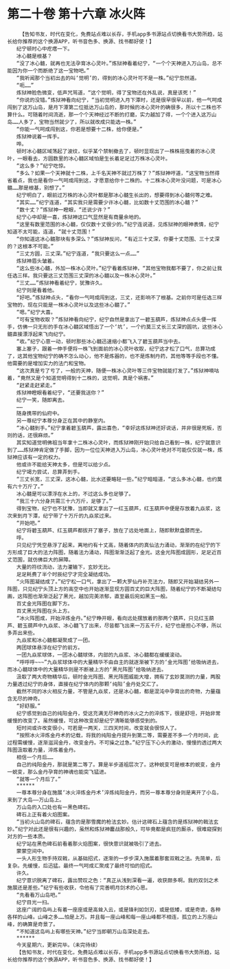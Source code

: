 # 第二十卷 第十六章 冰火阵
        【告知书友，时代在变化，免费站点难以长存，手机app多书源站点切换看书大势所趋，站长给你推荐的这个换源APP，听书音色多、换源、找书都好使！】
       纪宁顿时心中疙瘩一下。
       冰心髓是根基？
       “没了冰心髓，就再也无法孕育冰心灵叶。”炼狱神看着纪宁，“一个个天神进入万山岛，总不能因为你一个而断绝了这一宝物吧。”
       “我听闻那个当初出去的叫‘觉明’的，得到的冰心灵叶可不是一株。”纪宁忽然道。
       “呃……”
       炼狱神脸色微变，低声咒骂道，“这个觉明，得了宝物还在外乱说，真是该死！”
       “你说的没错。”炼狱神看向纪宁，“当初觉明进入月下潭时，还是很早很早以前，他一气呵成闯到了这万山岛，是月下潭第二位抵达万山岛的，那时候的冰心灵叶的确很多，所以十二株也不算什么。可随着时间流逝，那一个个天神经过不断的打磨，实力越加了得，一个个进入这万山岛……人多了，宝物当然就少了，所以就改成只能选一株。”
       “你能一气呵成闯到这，你若是想要十二株，给你便是。”
       炼狱神说着一挥手。
       哗。
       顿时冰心髓区域荡起了波纹，似乎某个禁制撤去了，顿时显现出了一株株摇曳着的冰心灵叶，一眼看去，方圆数里的冰心髓区域怕是生长着足足过万株冰心灵叶。
       “这么多？”纪宁吃惊。
       “多么？如果一个天神就十二株，上千名天神不就过万株了？”炼狱神哼道，“这宝物当然得省着点，我也是看你一气呵成闯到这，才愿意给你十二株的。十二株冰心灵叶没问题，可是冰心髓……那是根基，别想了。”
       纪宁明白了，眼前过万株的冰心灵叶都是那冰心髓生长出的，想要得到冰心髓何等之难。
       “其实……”纪宁连道，“其实我只是需要少许冰心髓，比如数十丈范围的冰心髓？”
       “数十丈？”炼狱神一瞪眼，“还说少许？”
       纪宁心中却是一喜，炼狱神这口气显然是有商量余地的。
       “这里有数里范围的冰心髓，仅仅数十丈很少的。”纪宁连说道，见炼狱神的眼神表情，纪宁知道不太可能，连道，“就十丈范围！”
       “你知道这冰心髓那块有多深么？”炼狱神反问，“有近三十丈深，你要十丈范围、三十丈深的？这根本不可能。”
       “三丈方圆，三丈深。”纪宁连道，“我只要这么一点……”
       炼狱神眉头皱着。
       “这么些冰心髓，外加一株冰心灵叶。”纪宁看着炼狱神，“其他宝物我都不要了，你之前让我任选三样。我只要这三丈范围三丈深的冰心髓以及一株冰心灵叶。”
       “三丈……”炼狱神看着纪宁，犹豫许久。
       纪宁则是看着他。
       “好吧。”炼狱神点头，“看你一气呵成闯到这，三丈，还影响不了根基。之前你可是任选三样宝物的，现在只能是一株冰心灵叶以及这些冰心髓了。”
       “嗯。”纪宁大喜。
       “可有宝物收取？”炼狱神看向纪宁，纪宁自然是拿出了一碧玉葫芦，炼狱神点点头便一挥手，仿佛一只无形的手在冰心髓区域悟出了一个‘坑’，一个约莫三丈长三丈深的圆坑，这些冰心髓直接漂浮起来飞向纪宁。
       “收。”纪宁心意一动，顿时那些冰心髓迅速缩小都飞入了碧玉葫芦当中去。
       塞上塞子，跟着一伸手便将一株飞到面前的冰心灵叶收取，纪宁这才松了口气，总算功成了，这其他宝物纪宁的确不怎么动心，他不是炼器的，也不是炼制丹药，其他等等手段也不懂。他需要的是增加实力的法门和宝物。
       “这次真是亏了亏了，一般的天神，随便一株冰心灵叶等三件宝物就能打发了。”炼狱神嘀咕着，“竟然又是个知道觉明得到十二株的，这觉明，真是个祸害。”
       “赶紧走赶紧走。”
       炼狱神瞪眼看着纪宁，“还要我送你？”
       纪宁一笑，随即离去。
       ……
       随身携带的仙府中。
       另一尊纪宁本尊分身正在其中的静室内。
       “冰心髓到手。”纪宁拿着碧玉葫芦，露出喜色，“幸好这炼狱神还好说话，并非很是死板，否则的话，还很麻烦。”
       其实知道觉明佛祖当年拿十二株冰心灵叶，而炼狱神刚开始只给自己看到一株，纪宁就意识到了……炼狱神肯定做了手脚，因为一位位天神进入万山岛，冰心灵叶绝对不可能仅仅就一株，炼狱神应该有一定的权力。
       他或许不能给天神太多，但是可以给少点。
       纪宁竭力尝试，总算弄到手。
       “三丈长宽，三丈深，这冰心髓，比水还要略轻一些。”纪宁暗暗道，“这么多冰心髓，也约莫有六十万斤了。”
       冰心髓是可以漂浮在水上的，不过这么多也足够了。
       “我三十六分身共需三十六万斤，足够了。”
       得到宝物，纪宁也不犹豫，当即就又拿出了一红玉葫芦，红玉葫芦中便是存放着九焱浆，这次来到月下潭，纪宁带了十万斤的九焱浆过来。
       “开始吧。”
       纪宁将碧玉葫芦、红玉葫芦都拔开了塞子，放在了远处地面上，随即默默盘膝而坐。
       呼。
       只见纪宁凭空悬浮了起来，离地约有十丈高，随着体内的真仙法力涌动，渐渐的在纪宁的下方形成了巨大的法力阵图，随着法力涌动，阵图渐渐泛起了金光。这金光阵图成圆形，足足近百丈范围，就仿佛巨大的屏障。
       大量的符纹流动，法力灌输下，玄妙无比。
       足足耗费了半个时辰纪宁才完全凝结成功。
       “火阵图凝结成了。”纪宁松一口气，拿出了一颗大罗仙丹补充法力，随即又开始凝结另外一阵图，只见纪宁头顶上方的高空中也开始逐渐显现方圆百丈的巨大阵图，随着纪宁的不断凝结勾画，这阵图也渐渐泛起了黑光，越加完美浓郁，直至最后宛如黑玉一般。
       百丈金光阵图在脚下方。
       百丈黑光阵图在头上方。
       “冰火阵图成，开始淬炼金丹。”纪宁睁开眼，看向远处摆放着的那两个葫芦，只见红玉葫芦、碧玉葫芦中九焱浆、冰心髓飞了出来，尽皆都飞出来一万五千斤，纪宁也是担心不够，所以多弄出来些。
       九焱浆和冰心髓都凝聚成了一团。
       两团球体悬浮在纪宁的前方。
       一团九焱浆球体，一团冰心髓球体，内部的九焱浆、冰心髓都在缓缓滚动。
       “呼呼呼~~~”九焱浆球体中的大量精华不由自主的就逐渐被下方的‘金光阵图’给吸纳进去，而冰心髓球体中的大量精华则是不断被上方的‘黑光阵图’给吸纳进去。
       汲取了两大奇物精华后，顿时金光阵图、黑光阵图威能大增，拥有了玄妙莫测的力量，两股力量透过纪宁的身体，直接在纪宁体内的那颗‘纯阳’金丹处交汇了。
       截然不同的冰火相反力量，不管是九焱浆，还是冰心髓，都是混沌中孕育出的奇物，力量蕴含无尽的神奇。
       “好舒服。”
       纪宁感觉到自己的纯阳金丹，受这充满无尽神奇的冰火之力的淬炼下，很是舒坦，开始非常缓慢的改变了。虽然缓慢，可这种改变却是纪宁清晰能够感受到的。
       短时间或许改变很小，可若是一两天，三四天时间，改变就会很惊人了。
       “按照冰火淬炼金丹术的记载，将我的纯阳金丹提升到第二等，需要差不多一个月时间，此过程需缓慢，逐渐滋润金丹，改变金丹。不可操之过急。”纪宁压下心头的激动，慢慢的透过两大阵图汲取着力量，淬炼着金丹。
       相信一个月后……
       自己的纯阳金丹，那就是第二等了。算是半步道祖层次了。这种蜕变可是根本的蜕变，金丹一蜕变，那么金丹孕育的神魂也能突飞猛进。
       “就等一个月后了。”
       ******
       一尊本尊分身在施展‘冰火淬炼金丹术’淬炼纯阳金丹，而另一尊本尊分身则是离开了小岛，来到了大岛——万山岛上。
       万山岛的入口处也有一黑色碑石。
       碑石上正有着火焰图案。
       “当初火山岛的碑石，蕴含的是那雪魔的枪法玄妙。估计这碑石上蕴含的是炼狱神的戟法玄妙。”纪宁对此还是很有兴趣的，虽然和炼狱神鏖战那般久，可毕竟都是疯狂的厮杀，很难窥探到对方的一些本质。
       纪宁站在黑色碑石前看着那火焰图案，很快意识就被吸引了进去。
       蒙蒙空间中。
       一头人形生物手持双戟，从基础招式，逐渐的一步步深入施展着那套双戟之法。先简单，后复杂。先缓慢，后迅猛。最终一气呵成汇聚成了最终可怕的招式。
       许久。
       纪宁意识脱离了碑石，露出赞叹之色：“真正从浅到深看一遍，收获颇多啊。我的双剑之术施展还是差些。”纪宁有些收获，令他有了完善明月剑术的心思。
       “先看看万山岛吧。”
       纪宁目光一扫。
       这座广阔的岛屿上有着一座座或是高耸入云，或是锋利如剑刃，或是低矮，或是奇诡，各种各样的山峰。山峰之多……怕是上万。并且每一座山峰和每一座山峰都不相连，孤立的上万座山峰，的确算是奇景了。
       “不知道这岛屿上有哪些天神。”纪宁当即朝万山岛深处走去。
       ******
       今天星期六，更新完毕。（未完待续）
       【告知书友，时代在变化，免费站点难以长存，手机app多书源站点切换看书大势所趋，站长给你推荐的这个换源APP，听书音色多、换源、找书都好使！】